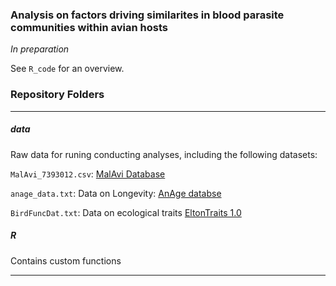 
### Analysis on factors driving similarites in blood parasite communities within avian hosts

*In preparation*

See `R_code` for an overview.

### Repository Folders

-----

##### data

Raw data for runing conducting analyses, including the following
datasets:

`MalAvi_7393012.csv`: [MalAvi
Database](http://mbio-serv2.mbioekol.lu.se/bcgi/malaviReport.cgi?report4=Hosts+And+Sites+Table)

`anage_data.txt`: Data on Longevity: [AnAge
databse](https://genomics.senescence.info/species/)

`BirdFuncDat.txt`: Data on ecological traits
[EltonTraits 1.0](http://dx.doi.org/10.1890/13-1917.1)

##### R

Contains custom functions

-----
